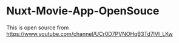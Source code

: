 # Nuxt-Movie-App-OpenSouce
This is open source from https://www.youtube.com/channel/UCr0D7PVNOHqB3Td7lVl_LKw
